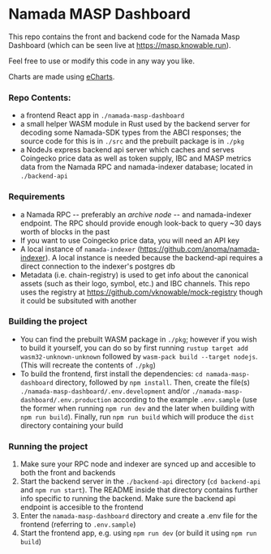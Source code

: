 # Namada MASP Dashboard

This repo contains the front and backend code for the Namada Masp Dashboard (which can be seen live at https://masp.knowable.run).

Feel free to use or modify this code in any way you like.

Charts are made using [eCharts](https://echarts.apache.org/en/index.html).   

### Repo Contents:
- a frontend React app in `./namada-masp-dashboard`
- a small helper WASM module in Rust used by the backend server for decoding some Namada-SDK types from the ABCI responses; the source code for this is in `./src` and the prebuilt package is in `./pkg`
- a NodeJs express backend api server which caches and serves Coingecko price data as well as token supply, IBC 
and MASP metrics data from the Namada RPC and namada-indexer database; located in `./backend-api`

### Requirements
- a Namada RPC -- preferably an *archive node* -- and namada-indexer endpoint. The RPC should provide enough look-back 
to query ~30 days worth of blocks in the past
- If you want to use Coingecko price data, you will need an API key
- A local instance of `namada-indexer` (https://github.com/anoma/namada-indexer). A local instance is needed because the 
backend-api requires a direct connection to the indexer's postgres db
- Metadata (i.e. chain-registry) is used to get info about the canonical assets (such as their logo, symbol, etc.) and IBC channels. This repo uses the registry at https://github.com/vknowable/mock-registry though it could be subsituted with another

### Building the project
- You can find the prebuilt WASM package in `./pkg`; however if you wish to build it yourself, you can do so by first running `rustup target add wasm32-unknown-unknown` followed by `wasm-pack build --target nodejs`. (This will recreate the contents of `./pkg`)
- To build the frontend, first install the dependencies: `cd namada-masp-dashboard` directory, followed by `npm install`. 
Then, create the file(s) `./namada-masp-dashboard/.env.development` and/or `./namada-masp-dashboard/.env.production` according to the example `.env.sample` (use the former when running `npm run dev` and the later when building with `npm run build`). Finally, run `npm run build` which will produce the `dist` directory containing your build

### Running the project
1. Make sure your RPC node and indexer are synced up and accesible to both the front and backends
2. Start the backend server in the `./backend-api` directory (`cd backend-api` and `npm run start`). The README inside that 
directory contains further info specific to running the backend. Make sure the backend api endpoint is accesible to the frontend
3. Enter the `namada-masp-dashboard` directory and create a .env file for the frontend (referring to `.env.sample`)
4. Start the frontend app, e.g. using `npm run dev` (or build it using `npm run build`)
